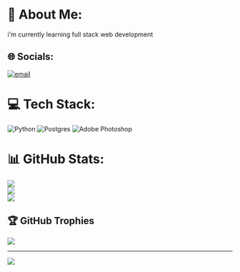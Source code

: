 # 💫 About Me:
i'm currently learning full stack web development 


## 🌐 Socials:
[![email](https://img.shields.io/badge/Email-D14836?logo=gmail&logoColor=white)](mailto:bhavanimbhavanim65@gmail.com) 

# 💻 Tech Stack:
![Python](https://img.shields.io/badge/python-3670A0?style=plastic&logo=python&logoColor=ffdd54) ![Postgres](https://img.shields.io/badge/postgres-%23316192.svg?style=plastic&logo=postgresql&logoColor=white) ![Adobe Photoshop](https://img.shields.io/badge/adobe%20photoshop-%2331A8FF.svg?style=plastic&logo=adobe%20photoshop&logoColor=white)
# 📊 GitHub Stats:
![](https://github-readme-stats.vercel.app/api?username=Bhavani6574/&theme=aura_dark&hide_border=false&include_all_commits=true&count_private=true)<br/>
![](https://nirzak-streak-stats.vercel.app/?user=Bhavani6574/&theme=aura_dark&hide_border=false)<br/>
![](https://github-readme-stats.vercel.app/api/top-langs/?username=Bhavani6574/&theme=aura_dark&hide_border=false&include_all_commits=true&count_private=true&layout=compact)

## 🏆 GitHub Trophies
![](https://github-profile-trophy.vercel.app/?username=Bhavani6574/&theme=radical&no-frame=false&no-bg=true&margin-w=4)

---
[![](https://visitcount.itsvg.in/api?id=Bhavani6574/&icon=0&color=0)](https://visitcount.itsvg.in)

<!-- Proudly created with GPRM ( https://gprm.itsvg.in ) -->
